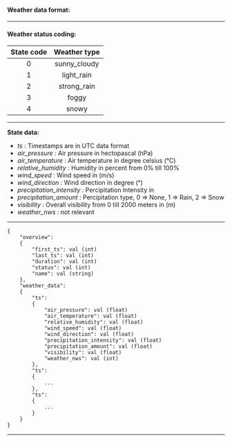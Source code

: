 #### Weather data format:

---
#### Weather status coding:

| State code | Weather type |
|:----------:|:------------:|
| 0 | sunny_cloudy |
| 1 | light_rain |
| 2 | strong_rain |
| 3 | foggy |
| 4 | snowy |

---
**State data:**

 - _ts_ : Timestamps are in UTC data format
 - _air_pressure_ : Air pressure in hectopascal (hPa)
 - _air_temperature_ : Air temperature in degree celsius (°C)
 - _relative_humidity_ : Humidity in percent from 0% till 100%
 - _wind_speed_ :  Wind speed in (m/s)
 - _wind_direction_ : Wind direction in degree (°)
 - _precipitation_intensity_ : Percipitation Intensity in 
 - _precipitation_amount_ : Percipitation type, 0 => None, 1 => Rain, 2 => Snow  
 - _visibility_ : Overall visibility from 0 till 2000 meters in (m)
 - _weather_nws_ : not relevant
---

```
{
    "overview": 
    {
        "first_ts": val (int)
        "last_ts": val (int)
        "duration": val (int)
        "status": val (int)
        "name": val (string)
    },
    "weather_data": 
    {
        "ts": 
        {
            "air_pressure": val (float)
            "air_temperature": val (float)
            "relative_humidity": val (float)
            "wind_speed": val (float)
            "wind_direction": val (float)
            "precipitation_intensity": val (float)
            "precipitation_amount": val (float)
            "visibility": val (float)
            "weather_nws": val (int)
        },
        "ts":
        {
            ...
        },
        "ts":
        {
            ...
        }
    }
}
```
---
